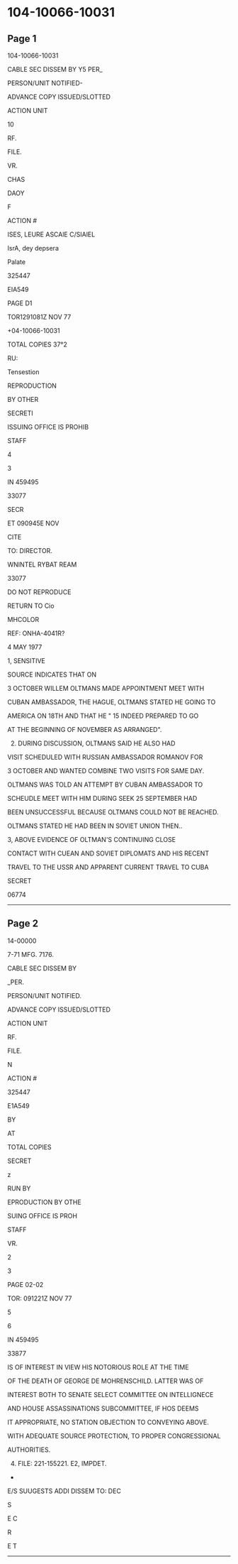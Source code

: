 # 104-10066-10031

## Page 1

104-10066-10031

CABLE SEC DISSEM BY Y5 PER_

PERSON/UNIT NOTIFIED-

ADVANCE COPY ISSUED/SLOTTED

ACTION UNIT

10

RF.

FILE.

VR.

CHAS

DAOY

F

ACTION #

ISES, LEURE ASCAlE C/SIAlEL

IsrA, dey depsera

Palate

325447

EIA549

PAGE D1

TOR1291081Z NOV 77

+04-10066-10031

TOTAL COPIES 37°2

RU:

Tensestion

REPRODUCTION

BY OTHER

SECRETI

ISSUING OFFICE IS PROHIB

STAFF

4

3

IN 459495

33077

SECR

ET 090945E NOV

CITE

TO: DIRECTOR.

WNINTEL RYBAT REAM

33077

DO NOT REPRODUCE

RETURN TO Cio

MHCOLOR

REF: ONHA-4041R?

4 MAY 1977

1, SENSITIVE

SOURCE INDICATES THAT ON

3 OCTOBER WILLEM OLTMANS MADE APPOINTMENT MEET WITH

CUBAN AMBASSADOR, THE HAGUE, OLTMANS STATED HE GOING TO

AMERICA ON 18TH AND THAT HE " 15 INDEED PREPARED TO GO

AT THE BEGINNING OF NOVEMBER AS ARRANGED".

2. DURING DISCUSSION, OLTMANS SAID HE ALSO HAD

VISIT SCHEDULED WITH RUSSIAN AMBASSADOR ROMANOV FOR

3 OCTOBER AND WANTED COMBINE TWO VISITS FOR SAME DAY.

OLTMANS WAS TOLD AN ATTEMPT BY CUBAN AMBASSADOR TO

SCHEUDLE MEET WITH HIM DURING SEEK 25 SEPTEMBER HAD

BEEN UNSUCCESSFUL BECAUSE OLTMANS COULD NOT BE REACHED.

OLTMANS STATED HE HAD BEEN IN SOVIET UNION THEN..

3, ABOVE EVIDENCE OF OLTMAN'S CONTINUING CLOSE

CONTACT WITH CUEAN AND SOVIET DIPLOMATS AND HIS RECENT

TRAVEL TO THE USSR AND APPARENT CURRENT TRAVEL TO CUBA

SECRET

06774

---

## Page 2

14-00000

7-71 MFG. 7176.

CABLE SEC DISSEM BY

_PER.

PERSON/UNIT NOTIFIED.

ADVANCE COPY ISSUED/SLOTTED

ACTION UNIT

RF.

FILE.

N

ACTION #

325447

E1A549

BY

AT

TOTAL COPIES

SECRET

z

RUN BY

EPRODUCTION BY OTHE

SUING OFFICE IS PROH

STAFF

VR.

2

3

PAGE 02-02

TOR: 091221Z NOV 77

5

6

IN 459495

33877

IS OF INTEREST IN VIEW HIS NOTORIOUS ROLE AT THE TIME

OF THE DEATH OF GEORGE DE MOHRENSCHILD. LATTER WAS OF

INTEREST BOTH TO SENATE SELECT COMMITTEE ON INTELLIGNECE

AND HOUSE ASSASSINATIONS SUBCOMMITTEE, IF HOS DEEMS

IT APPROPRIATE, NO STATION OBJECTION TO CONVEYING ABOVE.

WITH ADEQUATE SOURCE PROTECTION, TO PROPER CONGRESSIONAL

AUTHORITIES.

4. FILE: 221-155221. E2, IMPDET.

*

E/S SUUGESTS ADDI DISSEM TO: DEC

S

E C

R

E T

---

